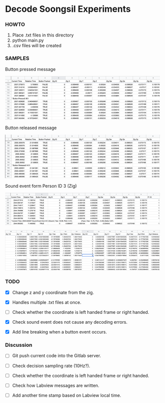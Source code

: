 # Decode Soongsil Experiments

### HOWTO
1. Place .txt files in this directory
2. python main.py
3. .csv files will be created

### SAMPLES

Button pressed message

![](./imgs/button_pressed.png)

Button released message

![](./imgs/button_released.png)

Sound event form Person ID 3 (Zig)

![](./imgs/sound_event.png)

![](./imgs/person_id.png)



### TODO

- [x] Change z and y coordinate from the zig.

- [x] Handles multiple .txt files at once.

- [ ] Check whether the coordinate is left handed frame or right handed.

- [x] Check sound event does not cause any decoding errors.

- [x] Add line breaking when a button event occurs.


### Discussion

- [ ] Git push current code into the Gitlab server.

- [ ] Check decision sampling rate (10Hz?).

- [ ] Check whether the coordinate is left handed frame or right handed.

- [ ] Check how Labview messages are written.

- [ ] Add another time stamp based on Labview local time.
